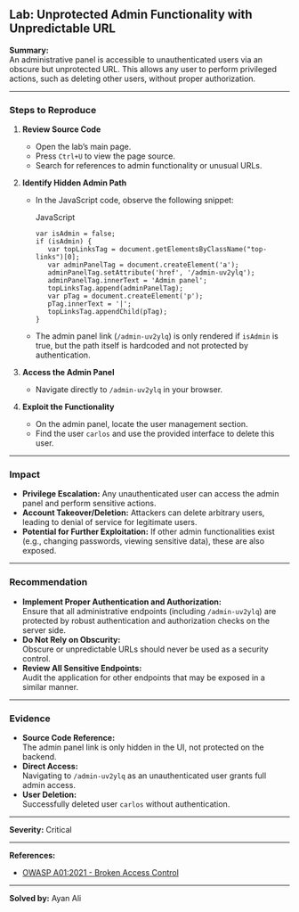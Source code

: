 ## Lab: Unprotected Admin Functionality with Unpredictable URL

**Summary:**  
An administrative panel is accessible to unauthenticated users via an obscure but unprotected URL. This allows any user to perform privileged actions, such as deleting other users, without proper authorization.

---

### Steps to Reproduce

1. **Review Source Code**
    
    - Open the lab’s main page.
    - Press `Ctrl+U` to view the page source.
    - Search for references to admin functionality or unusual URLs.
2. **Identify Hidden Admin Path**
    
    - In the JavaScript code, observe the following snippet:
        
        JavaScript
        
        ```
        var isAdmin = false;
        if (isAdmin) {
           var topLinksTag = document.getElementsByClassName("top-links")[0];
           var adminPanelTag = document.createElement('a');
           adminPanelTag.setAttribute('href', '/admin-uv2ylq');
           adminPanelTag.innerText = 'Admin panel';
           topLinksTag.append(adminPanelTag);
           var pTag = document.createElement('p');
           pTag.innerText = '|';
           topLinksTag.appendChild(pTag);
        }
        ```
        
    - The admin panel link (`/admin-uv2ylq`) is only rendered if `isAdmin` is true, but the path itself is hardcoded and not protected by authentication.
3. **Access the Admin Panel**
    
    - Navigate directly to `/admin-uv2ylq` in your browser.
4. **Exploit the Functionality**
    
    - On the admin panel, locate the user management section.
    - Find the user `carlos` and use the provided interface to delete this user.

---

### Impact

- **Privilege Escalation:** Any unauthenticated user can access the admin panel and perform sensitive actions.
- **Account Takeover/Deletion:** Attackers can delete arbitrary users, leading to denial of service for legitimate users.
- **Potential for Further Exploitation:** If other admin functionalities exist (e.g., changing passwords, viewing sensitive data), these are also exposed.

---

### Recommendation

- **Implement Proper Authentication and Authorization:**  
    Ensure that all administrative endpoints (including `/admin-uv2ylq`) are protected by robust authentication and authorization checks on the server side.
- **Do Not Rely on Obscurity:**  
    Obscure or unpredictable URLs should never be used as a security control.
- **Review All Sensitive Endpoints:**  
    Audit the application for other endpoints that may be exposed in a similar manner.

---

### Evidence

- **Source Code Reference:**  
    The admin panel link is only hidden in the UI, not protected on the backend.
- **Direct Access:**  
    Navigating to `/admin-uv2ylq` as an unauthenticated user grants full admin access.
- **User Deletion:**  
    Successfully deleted user `carlos` without authentication.

---

**Severity:** Critical

---

**References:**

- [OWASP A01:2021 - Broken Access Control](https://owasp.org/Top10/A01_2021-Broken_Access_Control/)

---

**Solved by:** Ayan Ali
